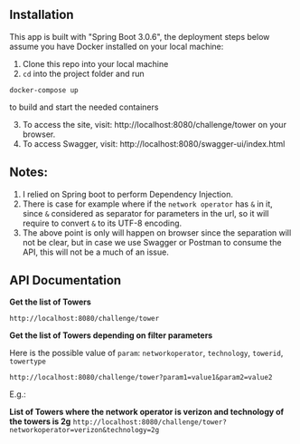 ## Installation

This app is built with "Spring Boot 3.0.6", the deployment steps below assume you have Docker installed on your local machine:

1. Clone this repo into your local machine
2. `cd` into the project folder and run
```
docker-compose up
```
to build and start the needed containers

3. To access the site, visit: http://localhost:8080/challenge/tower on your browser.
4. To access Swagger, visit: http://localhost:8080/swagger-ui/index.html

## Notes:
1. I relied on Spring boot to perform Dependency Injection.
2. There is case for example where if the `network operator` has `&` in it, since `&` considered as separator for parameters in the url, so it will require to convert `&` to its UTF-8 encoding.
3. The above point is only will happen on browser since the separation will not be clear, but in case we use Swagger or Postman to consume the API, this will not be a much of an issue.

## API Documentation
**Get the list of Towers**

```http://localhost:8080/challenge/tower```

**Get the list of Towers depending on filter parameters**

Here is the possible value of `param`: `networkoperator`, `technology`, `towerid`, `towertype`

```http://localhost:8080/challenge/tower?param1=value1&param2=value2```

E.g.:

**List of Towers where the network operator is verizon and technology of the towers is 2g**
```http://localhost:8080/challenge/tower?networkoperator=verizon&technology=2g```
